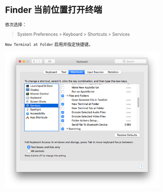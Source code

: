 # Finder 当前位置打开终端

依次选择：

> System Preferences > Keyboard > Shortcuts > Services

`New Terminal at Folder` 启用并指定快捷键。

![](open-terminal-here.png)